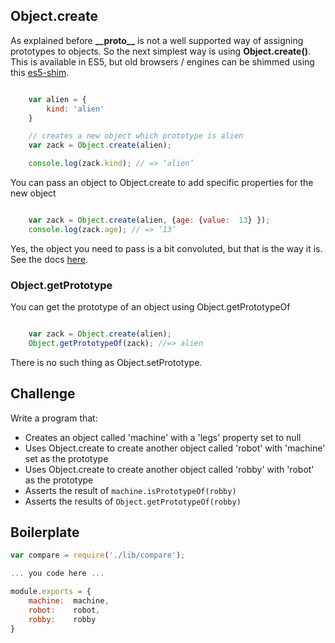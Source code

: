 Object.create
---------------

As explained before __\_\_proto\_\___ is not a well supported way of assigning prototypes to objects. So the next simplest way is using __Object.create()__. This is available in ES5, but old browsers / engines can be shimmed using this [es5-shim](https://github.com/kriskowal/es5-shim).

```js

	var alien = {
		kind: 'alien'
	}

	// creates a new object which prototype is alien
	var zack = Object.create(alien);

	console.log(zack.kind); // => ‘alien’
```

You can pass an object to Object.create to add specific properties for the new object

```js

	var zack = Object.create(alien, {age: {value:  13} });
	console.log(zack.age); // => ‘13’

```

Yes, the object you need to pass is a bit convoluted, but that is the way it is. See the docs [here](https://developer.mozilla.org/en-US/docs/JavaScript/Reference/Global_Objects/Object/create).

### Object.getPrototype

You can get the prototype of an object using Object.getPrototypeOf

```js

	var zack = Object.create(alien);
	Object.getPrototypeOf(zack); //=> alien

```

There is no such thing as Object.setPrototype.

Challenge
---------

Write a program that:
- Creates an object called 'machine' with a 'legs' property set to null
- Uses Object.create to create another object called 'robot' with 'machine' set as the prototype
- Uses Object.create to create another object called 'robby' with 'robot' as the prototype
- Asserts the result of `machine.isPrototypeOf(robby)`
- Asserts the results of `Object.getPrototypeOf(robby)`

Boilerplate
-----------
```js
var compare = require('./lib/compare');

... you code here ...

module.exports = {
	machine:  machine,
	robot:    robot,
	robby:    robby
}
```

